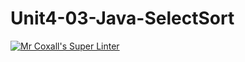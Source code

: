 # Unit4-03-Java-SelectSort
[![Mr Coxall's Super Linter](https://github.com/ICS4U-Programming-Navin-Balekomebole/Unit4-03-Java-SelectSort/workflows/Mr%20Coxall's%20Super%20Linter/badge.svg)](https://github.com/ICS4U-Programming-Navin-Balekomebole/Unit4-03-Java-SelectSort/actions/)
